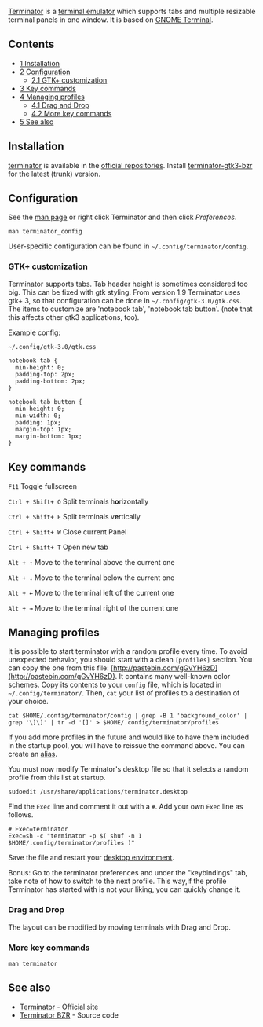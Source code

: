 [Terminator](http://gnometerminator.blogspot.com/p/introduction.html) is a [terminal emulator](https://en.wikipedia.org/wiki/Terminal_emulator "wikipedia:Terminal emulator") which supports tabs and multiple resizable terminal panels in one window. It is based on [GNOME Terminal](https://en.wikipedia.org/wiki/GNOME_Terminal "wikipedia:GNOME Terminal").

## Contents

*   [1 Installation](#Installation)
*   [2 Configuration](#Configuration)
    *   [2.1 GTK+ customization](#GTK.2B_customization)
*   [3 Key commands](#Key_commands)
*   [4 Managing profiles](#Managing_profiles)
    *   [4.1 Drag and Drop](#Drag_and_Drop)
    *   [4.2 More key commands](#More_key_commands)
*   [5 See also](#See_also)

## Installation

[terminator](https://www.archlinux.org/packages/?name=terminator) is available in the [official repositories](/index.php/Official_repositories "Official repositories"). Install [terminator-gtk3-bzr](https://aur.archlinux.org/packages/terminator-gtk3-bzr/) for the latest (trunk) version.

## Configuration

See the [man page](https://en.wikipedia.org/wiki/man_page "wikipedia:man page") or right click Terminator and then click *Preferences*.

```
man terminator_config

```

User-specific configuration can be found in `~/.config/terminator/config`.

### GTK+ customization

Terminator supports tabs. Tab header height is sometimes considered too big. This can be fixed with gtk styling. From version 1.9 Terminator uses gtk+ 3, so that configuration can be done in `~/.config/gtk-3.0/gtk.css`. The items to customize are 'notebook tab', 'notebook tab button'. (note that this affects other gtk3 applications, too).

Example config:

 `~/.config/gtk-3.0/gtk.css` 
```
notebook tab {
  min-height: 0;
  padding-top: 2px;
  padding-bottom: 2px;
}

notebook tab button {
  min-height: 0;
  min-width: 0;
  padding: 1px;
  margin-top: 1px;
  margin-bottom: 1px;
}

```

## Key commands

`F11` Toggle fullscreen

`Ctrl + Shift+ O` Split terminals h**o**rizontally

`Ctrl + Shift+ E` Split terminals v**e**rtically

`Ctrl + Shift+ W` Close current Panel

`Ctrl + Shift+ T` Open new tab

`Alt + ↑` Move to the terminal above the current one

`Alt + ↓` Move to the terminal below the current one

`Alt + ←` Move to the terminal left of the current one

`Alt + →` Move to the terminal right of the current one

## Managing profiles

It is possible to start terminator with a random profile every time. To avoid unexpected behavior, you should start with a clean `[profiles]` section. You can copy the one from this file: [http://pastebin.com/gGvYH6zD](http://pastebin.com/gGvYH6zD). It contains many well-known color schemes. Copy its contents to your `config` file, which is located in `~/.config/terminator/`. Then, `cat` your list of profiles to a destination of your choice.

```
cat $HOME/.config/terminator/config | grep -B 1 'background_color' | grep '\]\]' | tr -d '[]' > $HOME/.config/terminator/profiles

```

If you add more profiles in the future and would like to have them included in the startup pool, you will have to reissue the command above. You can create an [alias](/index.php/Alias "Alias").

You must now modify Terminator's desktop file so that it selects a random profile from this list at startup.

```
sudoedit /usr/share/applications/terminator.desktop

```

Find the `Exec` line and comment it out with a `#`. Add your own `Exec` line as follows.

```
# Exec=terminator
Exec=sh -c "terminator -p $( shuf -n 1 $HOME/.config/terminator/profiles )"

```

Save the file and restart your [desktop environment](/index.php/Desktop_environment "Desktop environment").

Bonus: Go to the terminator preferences and under the "keybindings" tab, take note of how to switch to the next profile. This way,if the profile Terminator has started with is not your liking, you can quickly change it.

### Drag and Drop

The layout can be modified by moving terminals with Drag and Drop.

### More key commands

```
man terminator

```

## See also

*   [Terminator](http://gnometerminator.blogspot.com/p/introduction.html) - Official site
*   [Terminator BZR](http://code.launchpad.net/terminator/) - Source code
